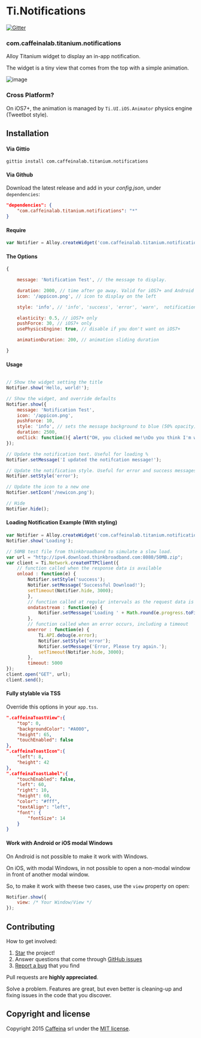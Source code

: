 # Ti.Notifications

[![Gitter](https://badges.gitter.im/Join%20Chat.svg)](https://gitter.im/CaffeinaLab/Ti.Notifications?utm_source=badge&utm_medium=badge&utm_campaign=pr-badge&utm_content=badge)

### com.caffeinalab.titanium.notifications

Alloy Titanium widget to display an in-app notification.

The widget is a tiny view that comes from the top with a simple animation.

![image](http://cl.ly/image/2j462U291g3e/b.gif)

### Cross Platform?

On iOS7+, the animation is managed by `Ti.UI.iOS.Animator` physics engine (Tweetbot style).

## Installation

#### Via Gittio

```
gittio install com.caffeinalab.titanium.notifications
```

#### Via Github

Download the latest release and add in your *config.json*, under `dependencies`:

```json
"dependencies": {
    "com.caffeinalab.titanium.notifications": "*"
}
```

#### Require

```js
var Notifier = Alloy.createWidget('com.caffeinalab.titanium.notifications', /* options */);
```

#### The Options

```js
{

	message: 'Notification Test', // the message to display.

	duration: 2000, // time after go away. Valid for iOS7+ and Android
	icon: '/appicon.png', // icon to display on the left

	style: 'info', // 'info', 'success', 'error', 'warn',  notification background blue, green, red or amber.

	elasticity: 0.5, // iOS7+ only
	pushForce: 30, // iOS7+ only
	usePhysicsEngine: true, // disable if you don't want on iOS7+

	animationDuration: 200, // animation sliding duration

}
```

#### Usage

```js

// Show the widget setting the title
Notifier.show('Hello, world!');

// Show the widget, and override defaults
Notifier.show({
	message: 'Notification Test',
	icon: '/appicon.png',
	pushForce: 10,
	style: 'info', // sets the message background to blue (50% opacity)
	duration: 2500,
	onClick: function(){ alert("OH, you clicked me!\nDo you think I'm weird?"); }
});

// Update the notification text. Useful for loading %
Notifier.setMessage('I updated the notifcation message!');

// Update the notification style. Useful for error and success messages
Notifier.setStyle('error');

// Update the icon to a new one
Notifier.setIcon('/newicon.png');

// Hide
Notifier.hide();

```

#### Loading Notification Example (With styling)

```js
var Notifier = Alloy.createWidget('com.caffeinalab.titanium.notifications', { duration: null });
Notifier.show('Loading');

// 50MB test file from thinkbroadband to simulate a slow load.
var url = "http://ipv4.download.thinkbroadband.com:8080/50MB.zip";
var client = Ti.Network.createHTTPClient({
	// function called when the response data is available
	onload : function(e) {
		Notifier.setStyle('success');
		Notifier.setMessage('Successful Download!');
      	setTimeout(Notifier.hide, 3000);
		},
     	// function called at regular intervals as the request data is being received.
     	ondatastream : function(e) {
        	Notifier.setMessage('Loading ' + Math.round(e.progress.toFixed(2)*100) + '%');
     	},
     	// function called when an error occurs, including a timeout
     	onerror : function(e) {
        	Ti.API.debug(e.error);
        	Notifier.setStyle('error');
        	Notifier.setMessage('Error, Please try again.');
        	setTimeout(Notifier.hide, 3000);
     	},
     	timeout: 5000
});
client.open("GET", url);
client.send();
```


#### Fully stylable via TSS

Override this options in your `app.tss`.

```json
".caffeinaToastView":{
	"top": 0,
	"backgroundColor": "#A000",
	"height": 65,
	"touchEnabled": false
},
".caffeinaToastIcon":{
	"left": 8,
	"height": 42
},
".caffeinaToastLabel":{
	"touchEnabled": false,
	"left": 60,
	"right": 10,
	"height": 60,
	"color": "#fff",
	"textAlign": "left",
	"font": {
		"fontSize": 14
	}
}
```

#### Work with Android or iOS modal Windows

On Android is not possible to make it work with Windows.

On iOS, with modal Windows, in not possible to open a non-modal window in front of another modal window.

So, to make it work with theese two cases, use the `view` property on open:

```js
Notifier.show({
	view: /* Your Window/View */
});
```

## Contributing

How to get involved:

1. [Star](https://github.com/CaffeinaLab/Ti.Notifications/stargazers) the project!
2. Answer questions that come through [GitHub issues](https://github.com/CaffeinaLab/Ti.Notifications/issues?state=open)
3. [Report a bug](https://github.com/CaffeinaLab/Ti.Notifications/issues/new) that you find

Pull requests are **highly appreciated**.

Solve a problem. Features are great, but even better is cleaning-up and fixing issues in the code that you discover.

## Copyright and license

Copyright 2015 [Caffeina](http://caffeinalab.com) srl under the [MIT license](LICENSE).
